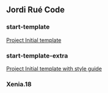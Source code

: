 ## Jordi Rué Code

### start-template

[Project Initial template](https://jordirue.github.io/start-template/)

### start-template-extra

[Project Initial template with style guide](https://jordirue.github.io/start-template-extra/)

### Xenia.18
